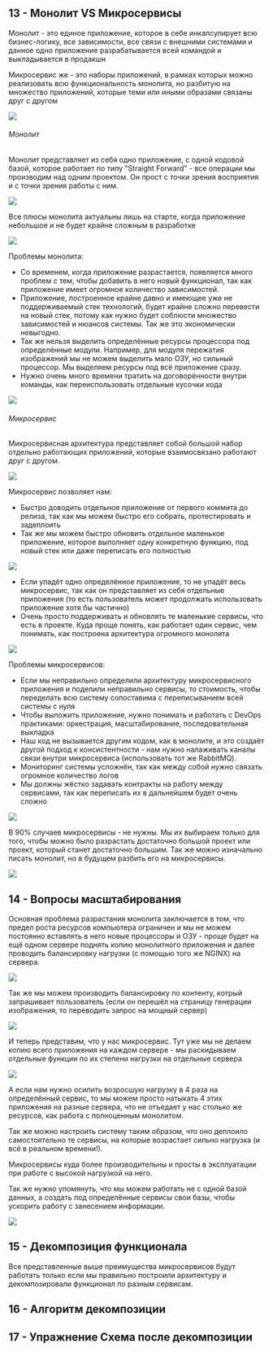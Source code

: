 
## 13 - Монолит VS Микросервисы

Монолит - это единое приложение, которое в себе инкапсулирует всю бизнес-логику, все зависимости, все связи с внешними системами и данное одно приложение разрабатывается всей командой и выкладывается в продакшн

Микросервис же - это наборы приложений, в рамках которых можно реализовать всю функциональность монолита, но разбитую на множество приложений, которые теми или иными образами связаны друг с другом

![](_png/Pasted%20image%2020230131193721.png)

###### Монолит
Монолит представляет из себя одно приложение, с одной кодовой базой, которое работает по типу "Straight Forward" - все операции мы производим над одним проектом. Он прост с точки зрения восприятия и с точки зрения работы с ним.

![](_png/Pasted%20image%2020230201084631.png)

Все плюсы монолита актуальны лишь на старте, когда приложение небольшое и не будет крайне сложным в разработке

![](_png/Pasted%20image%2020230201085039.png)

Проблемы монолита:
- Со временем, когда приложение разрастается, появляется много проблем с тем, чтобы добавить в него новый функционал, так как приложение имеет огромное количество зависимостей.
- Приложение, построенное крайне давно и имеющее уже не поддерживаемый стек технологий, будет крайне сложно перевести на новый стек, потому как нужно будет соблюсти множество зависимостей и нюансов системы. Так же это экономически невыгодно.
- Так же нельзя выделить определённые ресурсы процессора под определённые модули. Например, для модуля пережатия изображений мы не можем выделить мало ОЗУ, но сильный процессор. Мы выделяем ресурсы под всё приложение сразу.
- Нужно очень много времени тратить на договорённости внутри команды, как переиспользовать отдельные кусочки кода

![](_png/Pasted%20image%2020230201085529.png)


###### Микросервис

Микросервисная архитектура представляет собой большой набор отдельно работающих приложений, которые взаимосвязано работают друг с другом.

![](_png/Pasted%20image%2020230201084616.png)

Микросервис позволяет нам:
- Быстро доводить отдельное приложение от первого коммита до релиза, так как мы можем быстро его собрать, протестировать и задеплоить
- Так же мы можем быстро обновить отдельное маленькое приложение, которое выполняет одну конкретную функцию, под новый стек или даже переписать его полностью

![](_png/Pasted%20image%2020230201090606.png)

- Если упадёт одно определённое приложение, то не упадёт весь микросервис, так как он представляет из себя отдельные приложения (то есть пользователь может продолжать использовать приложение хотя бы частично)
- Очень просто поддерживать и обновлять те маленькие сервисы, что есть в проекте. Куда проще понять, как работает один сервис, чем понимать, как построена архитектура огромного монолита 

![](_png/Pasted%20image%2020230201091115.png)

Проблемы микросервисов:
- Если мы неправильно определили архитектуру микросервисного приложения и поделили неправильно сервисы, то стоимость, чтобы переделать всю систему сопоставима с переписыванием всей системы с нуля 
- Чтобы выложить приложение, нужно понимать и работать с DevOps практиками: оркестрация, масштабирование, последовательная выкладка
- Наш код не вызывается другим кодом, как в монолите, и это создаёт другой подход к консистентности - нам нужно налаживать каналы связи внутри микросервиса (использовать тот же RabbitMQ).
- Мониторинг системы усложнён, так как между собой нужно связать огромное количество логов
- Мы должны жёстко задавать контракты на работу между сервисами, так как переписать их в дальнейшем будет очень сложно

![](_png/Pasted%20image%2020230201095349.png)

В 90% случаев микросервисы - не нужны. Мы их выбираем только для того, чтобы можно было разрастать достаточно большой проект или проект, который станет достаточно большим. Так же можно изначально писать монолит, но в будущем разбить его на микросервисы.

![](_png/Pasted%20image%2020230201100417.png)

## 14 - Вопросы масштабирования

Основная проблема разрастания монолита заключается в том, что предел роста ресурсов компьютера ограничен и мы не можем постоянно вставлять в него новые процессоры и ОЗУ - проще будет на ещё одном сервере поднять копию монолитного приложения и далее проводить балансировку нагрузки (с помощью того же NGINX) на сервера.

![](_png/Pasted%20image%2020230201101309.png)

Так же мы можем производить балансировку по контенту, котрый запрашивает пользователь (если он перешёл на страницу генерации изображения, то переводить запрос на мощный сервер)

![](_png/Pasted%20image%2020230201101856.png)

И теперь представим, что у нас микросервис. Тут уже мы не делаем копию всего приложения на каждом сервере - мы раскидываем отдельные функции по их степени нагрузки на отдельные сервера

![](_png/Pasted%20image%2020230201102112.png)

А если нам нужно осилить возросшую нагрузку в 4 раза на определённый сервис, то мы можем просто натыкать 4 этих приложения на разные сервера, что не отъедает у нас столько же ресурсов, как работа с полноценным монолитом.

Так же можно настроить систему таким образом, что оно деплоило самостоятельно те сервисы, на которые возрастает сильно нагрузка (и всё в реальном времени!).

Микросервисы куда более производительны и просты в эксплуатации при работе с высокой нагрузкой на него.

Так же нужно упомянуть, что мы можем работать не с одной базой данных, а создать под определённые сервисы свои базы, чтобы ускорить работу с занесением информации.

![](_png/Pasted%20image%2020230201103835.png)

## 15 - Декомпозиция функционала

Все представленные выше преимущества микросервисов будут работать только если мы правильно построили архитектуру и декомпозировали функционал по разным сервисам.






## 16 - Алгоритм декомпозиции






## 17 - Упражнение Схема после декомпозиции









